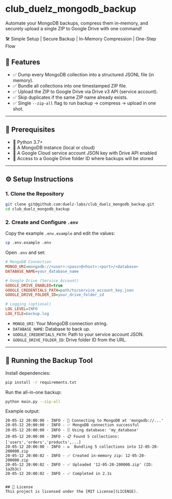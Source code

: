 # club_duelz_mongodb_backup

Automate your MongoDB backups, compress them in-memory, and securely upload a single ZIP to Google Drive with one command!

🛠️ Simple Setup | Secure Backup | In-Memory Compression | One-Step Flow

## 📌 Features
- ✅ Dump every MongoDB collection into a structured JSONL file (in memory).  
- ✅ Bundle all collections into one timestamped ZIP file.  
- ✅ Upload the ZIP to Google Drive via Drive v3 API (service account).  
- ✅ Skip duplicates if the same ZIP name already exists.  
- ✅ Single `--zip-all` flag to run backup → compress → upload in one shot.  

---

## 📌 Prerequisites
- 🔹 Python 3.7+  
- 🔹 A MongoDB instance (local or cloud)  
- 🔹 A Google Cloud service account JSON key with Drive API enabled  
- 🔹 Access to a Google Drive folder ID where backups will be stored  

---

## ⚙️ Setup Instructions

### 1. Clone the Repository
```bash
git clone git@github.com:duelz-labs/club_duelz_mongodb_backup.git
cd club_duelz_mongodb_backup
```

### 2. Create and Configure `.env`
Copy the example `.env.example` and edit the values:
```bash
cp .env.example .env
```

Open `.env` and set:

```ini
# MongoDB Connection
MONGO_URI=mongodb://<user>:<pass>@<host>:<port>/<database>
DATABASE_NAME=your_database_name

# Google Drive (Service Account)
GOOGLE_DRIVE_ENABLED=true
GOOGLE_CREDENTIALS_PATH=path/to/service_account_key.json
GOOGLE_DRIVE_FOLDER_ID=your_drive_folder_id

# Logging (optional)
LOG_LEVEL=INFO
LOG_FILE=backup.log
```

- `MONGO_URI`: Your MongoDB connection string.  
- `DATABASE_NAME`: Database to back up.  
- `GOOGLE_CREDENTIALS_PATH`: Path to your service account JSON.  
- `GOOGLE_DRIVE_FOLDER_ID`: Drive folder ID from the URL.  

---

## 🚀 Running the Backup Tool

Install dependencies:

```bash
pip install -r requirements.txt
```

Run the all-in-one backup:

```bash
python main.py --zip-all
```

Example output:

```
20-05-12 20:00:00 - INFO - 🔗 Connecting to MongoDB at 'mongodb://...'
20-05-12 20:00:00 - INFO - ✅ MongoDB connection successful
20-05-12 20:00:00 - INFO - 🗄 Using database: 'my_database'
20-05-12 20:00:00 - INFO - 📋 Found 5 collections: ['users','orders','products',...]
20-05-12 20:00:00 - INFO - ✉️  Bundling 5 collections into 12-05-20-200000.zip
20-05-12 20:00:02 - INFO - ✅ Created in-memory zip: 12-05-20-200000.zip
20-05-12 20:00:02 - INFO - ✅ Uploaded '12-05-20-200000.zip' (ID: 1a2b3c)
20-05-12 20:00:02 - INFO - ✅ Completed in 2.1s


## 📄 License
This project is licensed under the [MIT License](LICENSE).